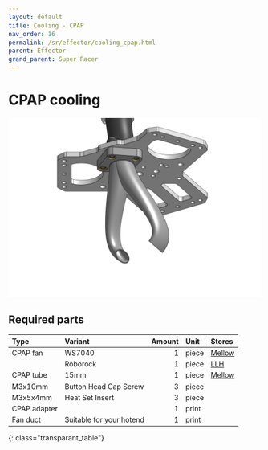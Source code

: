 ```yaml
---
layout: default
title: Cooling - CPAP
nav_order: 16
permalink: /sr/effector/cooling_cpap.html
parent: Effector
grand_parent: Super Racer
---
```


# CPAP cooling

![Cooling CPAP](/assets/images/sr/effector/cooling_cpap.png)

## Required parts

| Type             | Variant                           | Amount | Unit  |                           Stores                            |
|:-----------------|:----------------------------------|-------:|:------|:------------------------------------------------------------|
| CPAP fan         | WS7040                            |      1 | piece | [Mellow](https://s.click.aliexpress.com/e/_DeKurBB)         |
|                  | Roborock                          |      1 | piece | [LLH](https://s.click.aliexpress.com/e/_DcyWWfF)            |
| CPAP tube        | 15mm                              |      1 | piece | [Mellow](https://s.click.aliexpress.com/e/_DcJcyjL)         |
| M3x10mm          | Button Head Cap Screw             |      3 | piece |                                                             |
| M3x5x4mm         | Heat Set Insert                   |      3 | piece |                                                             |
| CPAP adapter     |                                   |      1 | print |                                                             |
| Fan duct         | Suitable for your hotend          |      1 | print |                                                             |
{: class="transparant_table"}